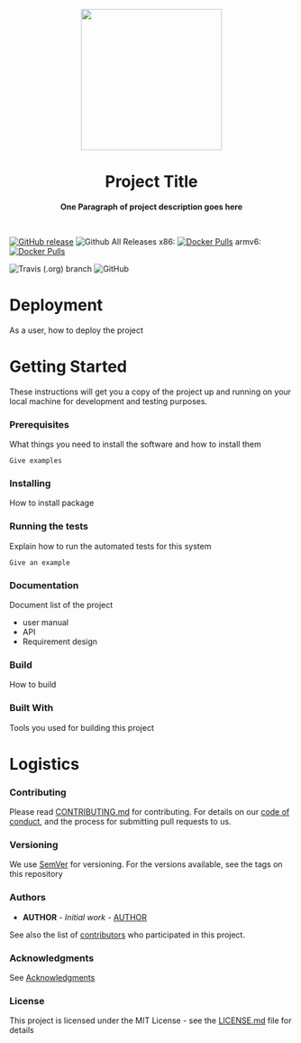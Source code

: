 <p align="center">
  <img width="250" src="LOGO">
</p>

<h1 align="center"> Project Title </h1>
<p align="center">
  <b >One Paragraph of project description goes here</b>
</p>
<br>

[![GitHub release](https://img.shields.io/github/release/OWNER/REPO.svg)](https://github.com/OWNER/REPO/releases)
![Github All Releases](https://img.shields.io/github/downloads/OWNER/REPO/total.svg)
x86: [![Docker Pulls](https://img.shields.io/docker/pulls/OWNER/REPO-x86.svg)](https://hub.docker.com/r/OWNER/REPO-x86/tags/)
armv6: [![Docker Pulls](https://img.shields.io/docker/pulls/OWNER/REPO-x86.svg)](https://hub.docker.com/r/OWNER/REPO-x86/tags/)

![Travis (.org) branch](https://img.shields.io/travis/OWNER/REPO/BRANCH.svg)
![GitHub](https://img.shields.io/github/license/OWNER/REPO.svg)

# Deployment

As a user, how to deploy the project

# Getting Started

These instructions will get you a copy of the project up and running on your local machine for development and testing purposes. 

### Prerequisites

What things you need to install the software and how to install them

```
Give examples
```

### Installing

How to install package


### Running the tests

Explain how to run the automated tests for this system

```
Give an example
```
### Documentation
Document list of the project

* user manual
* API 
* Requirement design


### Build

How to build

### Built With

Tools you used for building this project

# Logistics

### Contributing

Please read [CONTRIBUTING.md](https://github.com/OWNER/REPO/blob/master/.github/CONTRIBUTING.md) for contributing.
For details on our [code of conduct](https://github.com/OWNER/REPO/blob/master/.github/CODE_OF_CONDUCT.md), and the process for submitting pull requests to us.

### Versioning

We use [SemVer](http://semver.org/) for versioning. For the versions available, see the tags on this repository

### Authors

* **AUTHOR** - *Initial work* - [AUTHOR](https://github.com/AUTHOR)

See also the list of [contributors](https://github.com/OWNER/REPO/graphs/contributors) who participated in this project.

### Acknowledgments

See [Acknowledgments](https://github.com/OWNER/REPO/blob/master/.github/ACKNOWLEDGMENTS.md)


### License

This project is licensed under the MIT License - see the [LICENSE.md](https://github.com/OWNER/REPO/blob/master/LICENSE.md) file for details

